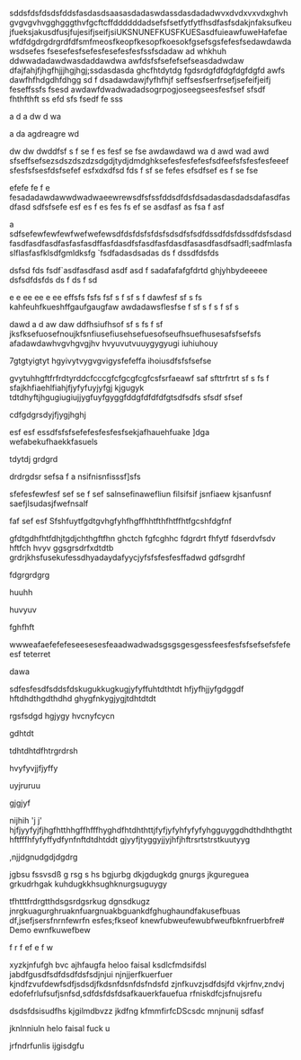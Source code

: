 sddsfdsfdsdsfddsfasdasdsaasasdadaswdassdasdadadwvxdvdxvxvdxghvhgvgvgvhvgghgggthvfgcftcffddddddadsefsfsetfytfytfhsdfasfsdakjnfaksufkeujfueksjakusdfusjfujesifjseifjsiUKSNUNEFKUSFKUESasdfuieawfuweHafefaewfdfdgdrgdrgrdfdfsmfmeosfkeopfkesopfkoesokfgsefsgsfefesfsedawdawdawsdsefes
fsesefesfsefesfesefesfesfssfsdadaw
ad
whkhuh
ddwwadadawdwasdaddawdwa
awfdsfsfsefefsefseasdadwdaw
dfajfahjfjhgfhjjjhgjhgj;ssdasdasda
ghcfhtdytdg
fgdsrdgfdfdgfdgfdgfd
awfs
dawfhfhdgdhfdhgg
sd
f
dsadawdawjfyfhfhjf
seffsesfserfrsefjsefeifjeifj
feseffssfs
fsesd
awdawfdwadwadadsogrpogjoseegseesfesfsef
sfsdf   fhthfthft
ss
efd
sfs
fsedf
fe
sss

a
d
a
dw
d
wa

a
da
agdreagre
wd

dw
dw
dwddfsf
s
f
se
f
es
fesf
se
fse
awdawdawd
wa
d
awd
wad
awd
sfseffsefsezsdszdszdzsdgdjtydjdmdghksefesfesfefesfsdfeefsfsfesfesfeeefsfesfsfsesfdsfsefef
esfxdxdfsd
fds
f
sf
se
fefes
efsdfsef
es
f
se
fse

efefe
fe
f
e
fesadadawdawwdwadwaeewrewsdfsfssfddsdfdsfdsadasdasdadsdafasdfasdfasd
sdfsfsefe
esf
es
f
es
fes
fs
ef
se
asdfasf
as
fsa
f
asf

a
sdfsefewfewfewfwefwefewsdfdsfdsfsfdsfsdsdfsfsdfdssdfdsfdssdfdsfsdasdfasdfasdfasdfasfasfasdffasfdasdfsfasdfasfdasdfasasdfasdfsadfl;sadfmlasfaslflasfasfklsdfgmldksfg
`fsdfadasdsadas
ds
f
dssdfdsfds

dsfsd
fds
fsdf`asdfasdfasd
asdf
asd
f
sadafafafgfdrtd
ghjyhbydeeeee
dsfsdfdsfds
ds
f
ds
f
sd

e
e
ee
ee
e
ee
effsfs
fsfs
fsf
s
f
sf
s
f
dawfesf
sf
s
fs
kahfeuhfkueshffgaufgaugfaw
awdadawsflesfse
f
sf
s
f
s
f
sf
s

dawd
a
d
aw
daw
ddfhsiufhsof
sf
s
fs
f
sf
jksfksefuosefnoujkfsnfiusefiusehsefuesofseufhsuefhusesafsfsefsfs
afadawdawhvgvhgvgjhv
hvyuvutvuuygygyugi
iuhiuhouy



7gtgtyigtyt
hgyivytvygvgvigysfefeffa
ihoiusdfsfsfsefse

gvytuhhgftfrfrdtyrddcfcccgfcfgcgfcgfcsfsrfaeawf
saf
sfttrfrtrt
sf
s
fs
f
sfajkhfiaehlfiahjfjyfyfuyjyfgj
kjgugyk
tdtdhyftjhgugiugiujjygfuyfgyggfddgfdfdfdfgtsdfsdfs
sfsdf
sfsef


cdfgdgrsdyjfjygjhghj

esf
esf
essdfsfsfsefefesfesfesfsekjafhauehfuake
]dga
wefabekufhaekkfasuels

tdytdj
grdgrd

drdrgdsr
sefsa
f
a
nsifnisnfisssf]sfs

sfefesfewfesf
sef
se
f
sef
salnsefinawefliun
filsifsif
jsnfiaew
kjsanfusnf
saefjlsudasjfwefnsalf



faf
sef
esf
Sfshfuytfgdtgvhgfyhfhgffhhtfthfhtffhtfgcshfdgfnf


gfdtgdhfhtfdhjtgdjchthgftfhn
ghctch
fgfcghhc
fdgrdrt
fhfytf
fdserdvfsdv
hftfch
hvyv
ggsgrsdrfxdtdtb
grdrjkhsfusekufessdhyadaydafyycjyfsfsfesfesffadwd
gdfsgrdhf


fdgrgrdgrg


huuhh


huvyuv

fghfhft

wwweafaefefefeseesesesfeaadwadwadsgsgsgesgessfeesfesfsfsefsefsfefeesf
teterret

dawa

sdfesfesdfsddsfdskugukkugkugjyfyffuhtdthtdt
hfjyfhjjyfgdggdf
hftdhdthgdthdhd
ghygfnkygjygjtdhtdtdt




rgsfsdgd
hgjygy
hvcnyfcycn

gdhtdt

tdhtdhtdfhtrgrdrsh

hvyfyvjjfjyffy

uyjruruu


gjgjyf

nijhih
'j j'
hjfjyyfyjfjhgfhtthhgffhfffhyghdfhtdhthttjfyfjyfyhfyfyfyhgguyggdhdthdhthgththftfffhfyfyffydfynfnftdtdhtddt
gjyyfjtyggyjjyjhfjhftrsrtstrstkuutyyg

,njjdgnudgdjdgdrg


jgbsu 
fssvsdß
g
rsg
s
hs
bgjurbg
dkjgdugkdg 
gnurgs 
jkgureguea
grkudrhgak
kuhdugkkhsughknurgsuguygy

tfhtttfrdrgtthdsgsrdgsrkug
dgnsdkugz
jnrgkuagurghruaknfuargnuakbguankdfghughaundfakusefbuas df,jsefjsersfnrnfewrfn
esfes;fkseof
knewfubweufewubfweufbknfruerbfre# Demo
ewnfkuwefbew

f
r
f
ef
e
f
w

xyzkjnfufgh
bvc
ajhfaugfa
heloo faisal 
ksdlcfmdsifdsl
jabdfgusdfsdfdsdfdsfsdjnjui
njnjjerfkuerfuer
kjndfzvufdewfsdfjsdsdjfkdsnfdsnfdsfndsfd
zjnfkuvzjsdfdsjfd vkjrfnv,zndvj
edofefrlufsufjsnfsd,sdfdsfdsfdsafkauerkfauefua
rfniskdfcjsfnujsrefu

dsdsfdsisudfhs
kjgilmdbvzz
jkdfng
kfmmfirfcDScsdc
mnjnunij
sdfasf

jknlnniuln
helo faisal fuck u 

jrfndrfunlis ijgisdgfu
